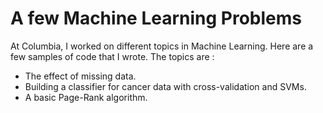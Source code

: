 # A few Machine Learning Problems

At Columbia, I worked on different topics in Machine Learning. Here are a few samples of code that I wrote. The topics are :

- The effect of missing data.
- Building a classifier for cancer data with cross-validation and SVMs.
- A basic Page-Rank algorithm.